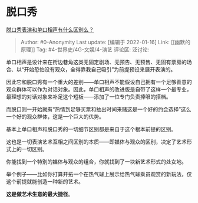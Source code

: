 # 脱口秀
[脱口秀表演和单口相声有什么区别么？](https://www.zhihu.com/question/422258044/answer/1496855559)

> Author: #0-Anonymity
> Last update: [编辑于 2022-01-16]
> Link: [[幽默的原理]]
> Tag: #4-世界史/4G-文娱/4-演艺
> 评论区:
> 泛讨论:

单口相声是设计来在街边巷角这类无固定剧场、无预告、无预售、无固有票房的场合、以“开始恐怕没有观众，全得靠我自己吸引”为前提预设来展开表演的。

因此它和脱口秀有一个重大的差别——单口相声不能假设自己拥有一个足够善意的观众群体可以作为对话对象。因此，单口相声的改进版是自带了这样一个最专业，最理想的对话对象来补足这个短板——添加了一位专门负责捧哏的搭档。

而脱口则一开始就有“热情到足够买票和抽出时间来赌这是一个好的约会选择”这么一个好的观众群体，这是一个巨大的优势。

基本上单口相声和脱口秀的一切细节区别都是来自于这个根本前提的区别。

这也是一切表演艺术互相之间区别的本质——即媒体与观众的区别，决定了艺术形式上的一切区别。

你能找到一个特别的媒体与观众的组合，你就找到了一块新艺术形式的处女地。

举个例子——比如你打算开拓一个在热气球上展示给热气球乘员观赏的新玩法，仅这个前提就能创造一种新的艺术。

**这是做艺术生意的最大捷径**。
